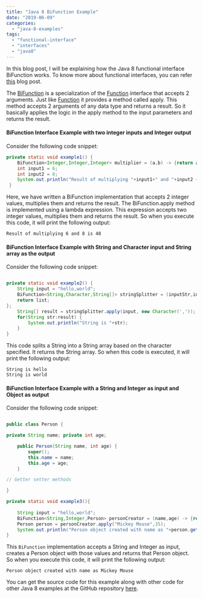 ```yaml
---
title: "Java 8 BiFunction Example"
date: "2019-06-09"
categories: 
  - "java-8-examples"
tags: 
  - "functional-interface"
  - "interfaces"
  - "java8"
---
```


In this blog post, I will be explaining how the Java 8 functional interface BiFunction works. To know more about functional interfaces, you can refer [this](../java8-features/java-8-functional-interface.md) blog post.

The [BiFunction](https://docs.oracle.com/javase/8/docs/api/java/util/function/BiFunction.html) is a specialization of the [Function](java-8-function-interface-example.md) interface that accepts 2 arguments. Just like [Function](java-8-function-interface-example.md) it provides a method called apply. This method accepts 2 arguments of any data type and returns a result. So it basically applies the logic in the apply method to the input parameters and returns the result.

#### BiFunction Interface Example with two integer inputs and Integer output

Consider the following code snippet:

```java
private static void example1() { 
    BiFunction<Integer,Integer,Integer> multiplier = (a,b) -> {return a\*b;}; 
    int input1 = 6; 
    int input2 = 8; 
    System.out.println("Result of multiplying "+input1+" and "+input2 +" is "+multiplier.apply(input1,input2) ); 
 }
```

Here, we have written a BiFunction implementation that accepts 2 integer values, multiplies them and returns the result. The BiFunction.apply method is implemented using a lambda expression. This expression accepts two integer values, multiplies them and returns the result. So when you execute this code, it will print the following output:

```
Result of multiplying 6 and 8 is 48
```

#### BiFunction Interface Example with String and Character input and String array as the output

Consider the following code snippet:

````java

private static void example2() { 
    String input = "hello,world"; 
    BiFunction<String,Character,String[]> stringSplitter = (inputStr,inputChar) -> {String[] list = inputStr.split(inputChar.toString()); 
    return list;
}; 
    String[] result = stringSplitter.apply(input, new Character(',')); 
    for(String str:result) { 
        System.out.println("String is "+str); 
    } 
}

````

This code splits a String into a String array based on the character specified. It returns the String array. So when this code is executed, it will print the following output:

```
String is hello
String is world
```

#### BiFunction Interface Example with a String and Integer as input and Object as output

Consider the following code snippet:

````java

public class Person {

private String name; private int age;

    public Person(String name, int age) { 
        super(); 
        this.name = name; 
        this.age = age; 
    }

// Getter setter methods

}

private static void example3(){ 
    
    String input = "hello,world";
    BiFunction<String,Integer,Person> personCreator = (name,age) -> {return new Person(name,age);}; 
    Person person = personCreator.apply("Mickey Mouse",35); 
    System.out.println("Person object created with name as "+person.getName()); 
}
````

This `BiFunction` implementation accepts a String and Integer as input, creates a Person object with those values and returns that Person object. So when you execute this code, it will print the following output:

```
Person object created with name as Mickey Mouse
```

You can get the source code for this example along with other code for other Java 8 examples at the GitHub repository [here](https://github.com/reshmabidikar/Java8Demo).
